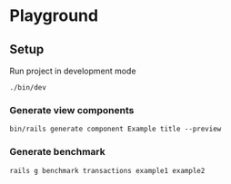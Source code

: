 # Playground

## Setup
Run project in development mode 

`./bin/dev`

### Generate view components
```
bin/rails generate component Example title --preview
```

### Generate benchmark
```
rails g benchmark transactions example1 example2
```
